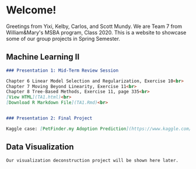 # Welcome!

Greetings from Yixi, Kelby, Carlos, and Scott Mundy. We are Team 7 from William&Mary's MSBA program, Class 2020. This is a website to showcase some of our group projects in Spring Semester.

## Machine Learning II
```markdown
### Presentation 1: Mid-Term Review Session

Chapter 6 Linear Model Selection and Regularization, Exercise 10<br>
Chapter 7 Moving Beyond Linearity, Exercise 11<br>
Chapter 8 Tree-Based Methods, Exercise 11, page 335<br>
[View HTML](TA1.html)<br>
[Download R Markdown File](TA1.Rmd)<br>


### Presentation 2: Final Project

Kaggle case: [PetFinder.my Adoption Prediction](https://www.kaggle.com/c/petfinder-adoption-prediction)
```


## Data Visualization
```markdown
Our visualization deconstruction project will be shown here later.
```
